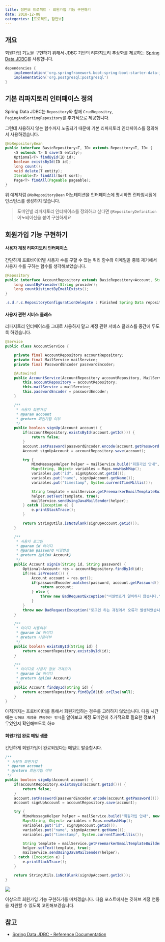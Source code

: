 ```yaml
---
title: 잠만보 프로젝트 - 회원가입 기능 구현하기
date: 2018-12-08
categories: [프로젝트, 잠만보]
---
```


## 개요
회원가입 기능을 구현하기 위해서 JDBC 기반의 리파지토리 추상화를 제공하는 [Spring Data JDBC](https://docs.spring.io/spring-data/jdbc/docs/1.0.3.RELEASE/reference/html/#dependencies.spring-framework)를 사용합니다.

```groovy
dependencies {
    implementation('org.springframework.boot:spring-boot-starter-data-jdbc')
    implementation('org.postgresql:postgresql')
}
```

## 기본 리파지토리 인터페이스 정의  
Spring Data JDBC는 `Repository`와 함께 `CrudRepositry`, `PagingAndSortingRepository`를 추가적으로 제공합니다.

그런데 사용하지 않는 함수까지 노출되기 때문에 기본 리파지토리 인터페이스를 정의해서 사용하겠습니다.

```java
@NoRepositoryBean
public interface BasicRepository<T, ID> extends Repository<T, ID> {
    <S extends T> S save(S entity);
    Optional<T> findById(ID id);
    boolean existsById(ID id);
    long count();
    void delete(T entity);
    Iterable<T> findAll(Sort sort);
    Page<T> findAll(Pageable pageable);
}
```

위 예제처럼 `@NoRepositoryBean` 어노테이션을 인터페이스에 명시하면 런타임시점에 인스턴스를 생성하지 않습니다.

> 도메인별 리파지토리 인터페이스를 정의하고 싶다면 `@RepositoryDefinition` 어노테이션을 붙여 구현하세요

## 회원가입 기능 구현하기  
#### 사용자 계정 리파지토리 인터페이스
간단하게 프로바이더별 사용자 수를 구할 수 있는 쿼리 함수와 이메일을 중복 제거해서 사용자 수를 구하는 함수를 생각해보았습니다.

```java
@Repository
public interface AccountRepository extends BasicRepository<Account, String> {
    long countByProvider(String provider);
    long countDistinctByEmailExists();
}

.s.d.r.c.RepositoryConfigurationDelegate : Finished Spring Data repository scanning in 38ms. Found 1 repository interfaces.
```

#### 사용자 관련 서비스 클래스  
리파지토리 인터페이스를 그대로 사용하지 말고 계정 관련 서비스 클래스를 중간에 두도록 하겠습니다.
```java
@Service
public class AccountService {

    private final AccountRepository accountRepository;
    private final MailService mailService;
    private final PasswordEncoder passwordEncoder;

    @Autowired
    public AccountService(AccountRepository accountRepository, MailService mailService, PasswordEncoder passwordEncoder) {
        this.accountRepository = accountRepository;
        this.mailService = mailService;
        this.passwordEncoder = passwordEncoder;
    }

    /**
     * 사용자 회원가입
     * @param account
     * @return 회원가입 여부
     */
    public boolean signUp(Account account) {
        if(accountRepository.existsById(account.getId())) {
            return false;
        }
        account.setPassword(passwordEncoder.encode(account.getPassword()));
        Account signUpAccount = accountRepository.save(account);

        try {
            MimeMessageHelper helper = mailService.build("회원가입 안내", new String[]{signUpAccount.getEmail()}, MimeMessageHelper.MULTIPART_MODE_NO);
            Map<String, Object> variables = Maps.newHashMap();
            variables.put("id", signUpAccount.getId());
            variables.put("name", signUpAccount.getName());
            variables.put("timestamp", System.currentTimeMillis());

            String template = mailService.getFreemarkerEmailTemplateBuilder().build("signup.html", variables);
            helper.setText(template, true);
            mailService.sendUsingJavaMailSender(helper);
        } catch (Exception e) {
            e.printStackTrace();
        }

        return StringUtils.isNotBlank(signUpAccount.getId());
    }

    /**
     * 사용자 로그인
     * @param id 아이디
     * @param password 비밀번호
     * @return {@link Account}
     */
    public Account signIn(String id, String password) {
        Optional<Account> res = accountRepository.findById(id);
        if(res.isPresent()) {
            Account account = res.get();
            if(passwordEncoder.matches(password, account.getPassword())) {
                return account;
            } else {
                throw new BadRequestException("비밀번호가 일치하지 않습니다.");
            }
        }
        throw new BadRequestException("로그인 하는 과정에서 오류가 발생하였습니다.");
    }

    /**
     * 아이디 사용여부
     * @param id 아이디
     * @return 사용여부
     */
    public boolean existsById(String id) {
        return accountRepository.existsById(id);
    }

    /**
     * 아이디로 사용자 정보 가져오기
     * @param id 아이디
     * @return {@link Account}
     */
    public Account findById(String id) {
        return accountRepository.findById(id).orElse(null);
    }
}
```
아직까지는 프로바이더를 통해서 회원가입하는 경우를 고려하지 않았습니다. 다음 시간에는 `깃허브 계정을 연동하는 방식`을 알아보고 계정 도메인에 추가적으로 필요한 정보가 무었인지 확인해보도록 하죠

#### 회원가입 완료 메일 샘플
간단하게 회원가입이 완료되었다는 메일도 발송합시다.
```java
/**
 * 사용자 회원가입
 * @param account
 * @return 회원가입 여부
 */
public boolean signUp(Account account) {
    if(accountRepository.existsById(account.getId())) {
        return false;
    }
    account.setPassword(passwordEncoder.encode(account.getPassword()));
    Account signUpAccount = accountRepository.save(account);

    try {
        MimeMessageHelper helper = mailService.build("회원가입 안내", new String[]{signUpAccount.getEmail()}, MimeMessageHelper.MULTIPART_MODE_NO);
        Map<String, Object> variables = Maps.newHashMap();
        variables.put("id", signUpAccount.getId());
        variables.put("name", signUpAccount.getName());
        variables.put("timestamp", System.currentTimeMillis());

        String template = mailService.getFreemarkerEmailTemplateBuilder().build("signup.html", variables);
        helper.setText(template, true);
        mailService.sendUsingJavaMailSender(helper);
    } catch (Exception e) {
        e.printStackTrace();
    }

    return StringUtils.isNotBlank(signUpAccount.getId());
}
```

![](/images/snorlax-project/05.png)

이상으로 회원가입 기능 구현하기를 마치겠습니다. 다음 포스트에서는 깃허브 계정 연동을 지원할 수 있도록 고민해보겠습니다.

## 참고
- [Spring Data JDBC - Reference Documentation](https://docs.spring.io/spring-data/jdbc/docs/1.0.3.RELEASE/reference/html/#dependencies.spring-framework)  
